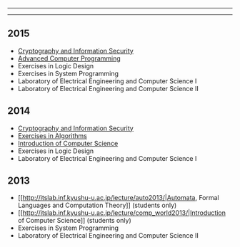 -----
-----
## 2015
* [Cryptography and Information Security](http://bit.ly/1PluqFw)
* [Advanced Computer Programming](https://moodle.artsci.kyushu-u.ac.jp/course/view.php?id=733)
* Exercises in Logic Design
* Exercises in System Programming
* Laboratory of Electrical Engineering and Computer Science I  
* Laboratory of Electrical Engineering and Computer Science II  

## 2014
* [Cryptography and Information Security](http://itslab.inf.kyushu-u.ac.jp/lecture/info_sec2014/)
* [Exercises in Algorithms](http://opal.inf.kyushu-u.ac.jp/algorithm.html)
* [Introduction of Computer Science](http://bit.ly/1K6Ux07)
* Exercises in Logic Design
* Laboratory of Electrical Engineering and Computer Science I  

## 2013
* [[http://itslab.inf.kyushu-u.ac.jp/lecture/auto2013/|Automata, Formal Languages and Computation Theory]] (students only)
* [[http://itslab.inf.kyushu-u.ac.jp/lecture/comp_world2013/|Introduction of Computer Science]] (students only)
* Exercises in System Programming
* Laboratory of Electrical Engineering and Computer Science II
